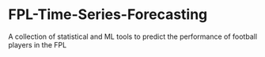 # FPL-Time-Series-Forecasting
A collection of statistical and ML tools to predict the performance of football players in the FPL
